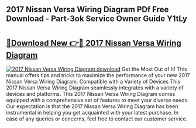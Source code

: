 ## 2017 Nissan Versa Wiring Diagram PDf Free Download - Part-3ok Service Owner Guide Y1tLy

# <h2><a href="http://dftklu.blite.top/?on=2017+Nissan+Versa+Wiring+Diagram">🔗Download New 👉🔴 2017 Nissan Versa Wiring Diagram</a></h2>

[![2017 Nissan Versa Wiring Diagram download](https://i.imgur.com/lujVjoI.png)](http://dftklu.blite.top/?on=2017+Nissan+Versa+Wiring+Diagram)
Get the Most Out of It! This manual offers tips and tricks to maximize the performance of your new 2017 Nissan Versa Wiring Diagram. Compatible with a Variety of Devices This 2017 Nissan Versa Wiring Diagram seamlessly integrates with a variety of devices and platforms. This 2017 Nissan Versa Wiring Diagram comes equipped with a comprehensive set of features to meet your diverse needs. Our expectation is that the 2017 Nissan Versa Wiring Diagram has been instrumental in helping you get acquainted with your latest purchase. In case of any queries or concerns, feel free to contact our customer service.
